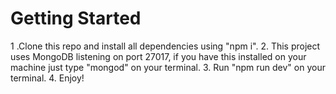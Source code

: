 # Getting Started

1 .Clone this repo and install all dependencies using "npm i".
2. This project uses MongoDB listening on port 27017, if you have this installed on your machine just type "mongod" on your terminal.
3. Run "npm run dev" on your terminal.
4. Enjoy!
